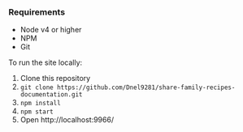 ### Requirements

* Node v4 or higher
* NPM
* Git

To run the site locally:

1. Clone this repository
2. `git clone https://github.com/Dnel9281/share-family-recipes-documentation.git`
2. `npm install`
3. `npm start`
4. Open http://localhost:9966/